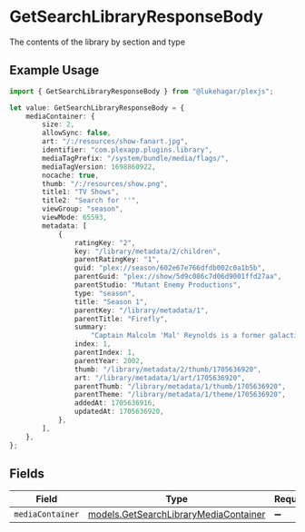 # GetSearchLibraryResponseBody

The contents of the library by section and type

## Example Usage

```typescript
import { GetSearchLibraryResponseBody } from "@lukehagar/plexjs";

let value: GetSearchLibraryResponseBody = {
    mediaContainer: {
        size: 2,
        allowSync: false,
        art: "/:/resources/show-fanart.jpg",
        identifier: "com.plexapp.plugins.library",
        mediaTagPrefix: "/system/bundle/media/flags/",
        mediaTagVersion: 1698860922,
        nocache: true,
        thumb: "/:/resources/show.png",
        title1: "TV Shows",
        title2: "Search for ''",
        viewGroup: "season",
        viewMode: 65593,
        metadata: [
            {
                ratingKey: "2",
                key: "/library/metadata/2/children",
                parentRatingKey: "1",
                guid: "plex://season/602e67e766dfdb002c0a1b5b",
                parentGuid: "plex://show/5d9c086c7d06d9001ffd27aa",
                parentStudio: "Mutant Enemy Productions",
                type: "season",
                title: "Season 1",
                parentKey: "/library/metadata/1",
                parentTitle: "Firefly",
                summary:
                    "Captain Malcolm 'Mal' Reynolds is a former galactic war veteran who is the captain of the transport ship \"Serenity\". Mal and his crew, ensign Zoe Alleyne Washburne; Zoe's husband, pilot Hoban 'Wash' Washburne; muscular mercenary Jayne Cobb; young mechanic Kaylee Frye; former Alliance medical officer Simon Tam; his disturbed teenage sister River (both on the run from the interplanetary government \"The Alliance\"); the beautiful courtesan Inara Serra; and preacher Shepherd Book do any jobs, legal or illegal, they can find as the Serenity crew travels across the outskirts of outer space.",
                index: 1,
                parentIndex: 1,
                parentYear: 2002,
                thumb: "/library/metadata/2/thumb/1705636920",
                art: "/library/metadata/1/art/1705636920",
                parentThumb: "/library/metadata/1/thumb/1705636920",
                parentTheme: "/library/metadata/1/theme/1705636920",
                addedAt: 1705636916,
                updatedAt: 1705636920,
            },
        ],
    },
};
```

## Fields

| Field                                                                                | Type                                                                                 | Required                                                                             | Description                                                                          |
| ------------------------------------------------------------------------------------ | ------------------------------------------------------------------------------------ | ------------------------------------------------------------------------------------ | ------------------------------------------------------------------------------------ |
| `mediaContainer`                                                                     | [models.GetSearchLibraryMediaContainer](../models/getsearchlibrarymediacontainer.md) | :heavy_minus_sign:                                                                   | N/A                                                                                  |